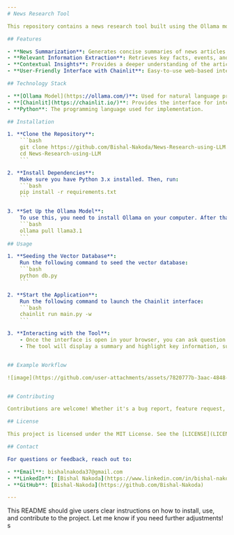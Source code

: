 ```yaml
---
# News Research Tool

This repository contains a news research tool built using the Ollama model and Chainlit. The tool is designed to help users quickly summarize news articles and extract relevant information, making it easier to stay informed and analyze large amounts of content.

## Features

- **News Summarization**: Generates concise summaries of news articles.
- **Relevant Information Extraction**: Retrieves key facts, events, and details from articles.
- **Contextual Insights**: Provides a deeper understanding of the article's main points.
- **User-Friendly Interface with Chainlit**: Easy-to-use web-based interface for seamless interactions.

## Technology Stack

- **[Ollama Model](https://ollama.com/)**: Used for natural language processing (NLP) tasks such as summarization and information extraction. The model used is an open source LLM model known as Meta's Llama 3.1 in 8 Billion parameters size.
- **[Chainlit](https://chainlit.io/)**: Provides the interface for interacting with the tool.
- **Python**: The programming language used for implementation.

## Installation

1. **Clone the Repository**:
    ```bash
    git clone https://github.com/Bishal-Nakoda/News-Research-using-LLM.git
    cd News-Research-using-LLM
    ```

2. **Install Dependencies**:
    Make sure you have Python 3.x installed. Then, run:
    ```bash
    pip install -r requirements.txt
    ```

3. **Set Up the Ollama Model**:
    To use this, you need to install Ollama on your computer. After that using the below command:
    ```bash
    ollama pull llama3.1
    ```
## Usage

1. **Seeding the Vector Database**:
    Run the following command to seed the vector database:
    ```bash
    python db.py
    ```

2. **Start the Application**:
    Run the following command to launch the Chainlit interface:
    ```bash
    chainlit run main.py -w
    ```

3. **Interacting with the Tool**:
    - Once the interface is open in your browser, you can ask question directly.
    - The tool will display a summary and highlight key information, such as important dates, names, and topics.


## Example Workflow

![image](https://github.com/user-attachments/assets/7820777b-3aac-4848-97a4-4129160ad106)


## Contributing

Contributions are welcome! Whether it's a bug report, feature request, or a pull request, feel free to contribute.

## License

This project is licensed under the MIT License. See the [LICENSE](LICENSE) file for more details.

## Contact

For questions or feedback, reach out to:

- **Email**: bishalnakoda37@gmail.com
- **LinkedIn**: [Bishal Nakoda](https://www.linkedin.com/in/bishal-nakoda/)
- **GitHub**: [Bishal-Nakoda](https://github.com/Bishal-Nakoda)

---
```


This README should give users clear instructions on how to install, use, and contribute to the project. Let me know if you need further adjustments!
s